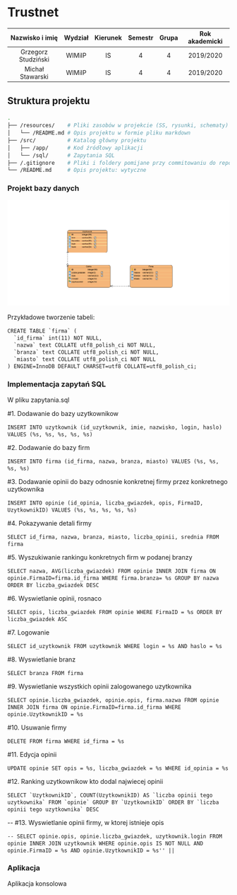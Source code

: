 # Trustnet


| Nazwisko i imię | Wydział | Kierunek | Semestr | Grupa | Rok akademicki |
| :-------------: | :-----: | :------: | :-----: | :---: | :------------: |
| Grzegorz Studziński         | WIMiIP  | IS       |   4     | 4     | 2019/2020      |
| Michał Stawarski         | WIMiIP  | IS       |   4     | 4     | 2019/2020      |

## Struktura projektu
```bash
.
├── /resources/    # Pliki zasobów w projekcie (SS, rysunki, schematy)
│   └── /README.md # Opis projektu w formie pliku markdown
├── /src/          # Katalog główny projektu
│   ├── /app/      # Kod źródłowy aplikacji
│   └── /sql/      # Zapytania SQL
├── /.gitignore    # Pliki i foldery pomijane przy commitowaniu do repozytorium
└── /README.md     # Opis projektu: wytyczne
```
### Projekt bazy danych

<img src="/resources/bazadanychplik.png">

Przykładowe tworzenie tabeli:
```
CREATE TABLE `firma` (
  `id_firma` int(11) NOT NULL,
  `nazwa` text COLLATE utf8_polish_ci NOT NULL,
  `branza` text COLLATE utf8_polish_ci NOT NULL,
  `miasto` text COLLATE utf8_polish_ci NOT NULL
) ENGINE=InnoDB DEFAULT CHARSET=utf8 COLLATE=utf8_polish_ci;
```

### Implementacja zapytań SQL
W pliku zapytania.sql

#1. Dodawanie do bazy uzytkownikow
```
INSERT INTO uzytkownik (id_uzytkownik, imie, nazwisko, login, haslo) VALUES (%s, %s, %s, %s, %s)
```

#2. Dodawanie do bazy firm
```
INSERT INTO firma (id_firma, nazwa, branza, miasto) VALUES (%s, %s, %s, %s)
```

#3. Dodawanie opinii do bazy odnosnie konkretnej firmy przez konkretnego uzytkownika
```
INSERT INTO opinie (id_opinia, liczba_gwiazdek, opis, FirmaID, UzytkownikID) VALUES (%s, %s, %s, %s, %s)
```

#4. Pokazywanie detali firmy
```
SELECT id_firma, nazwa, branza, miasto, liczba_opinii, srednia FROM firma
```

#5. Wyszukiwanie rankingu konkretnych firm w podanej branzy
```
SELECT nazwa, AVG(liczba_gwiazdek) FROM opinie INNER JOIN firma ON opinie.FirmaID=firma.id_firma WHERE firma.branza= %s GROUP BY nazwa ORDER BY liczba_gwiazdek DESC
```

#6. Wyswietlanie opinii, rosnaco
```
SELECT opis, liczba_gwiazdek FROM opinie WHERE FirmaID = %s ORDER BY liczba_gwiazdek ASC
```

#7. Logowanie

```
SELECT id_uzytkownik FROM uzytkownik WHERE login = %s AND haslo = %s
```

#8. Wyswietlanie branz
```
SELECT branza FROM firma
```

#9. Wyswietlanie wszystkich opinii zalogowanego uzytkownika
```
SELECT opinie.liczba_gwiazdek, opinie.opis, firma.nazwa FROM opinie INNER JOIN firma ON opinie.FirmaID=firma.id_firma WHERE opinie.UzytkownikID = %s
```

#10. Usuwanie firmy
```
DELETE FROM firma WHERE id_firma = %s
```

#11. Edycja opinii
```
UPDATE opinie SET opis = %s, liczba_gwiazdek = %s WHERE id_opinia = %s
```

#12. Ranking uzytkownikow kto dodal najwiecej opinii
```
SELECT `UzytkownikID`, COUNT(UzytkownikID) AS `liczba opinii tego uzytkownika` FROM `opinie` GROUP BY `UzytkownikID` ORDER BY `liczba opinii tego uzytkownika` DESC
```

-- #13. Wyswietlanie opinii firmy, w ktorej istnieje opis
```
-- SELECT opinie.opis, opinie.liczba_gwiazdek, uzytkownik.login FROM opinie INNER JOIN uzytkownik WHERE opinie.opis IS NOT NULL AND opinie.FirmaID = %s AND opinie.UzytkownikID = %s'' ||
```

### Aplikacja
Aplikacja konsolowa
